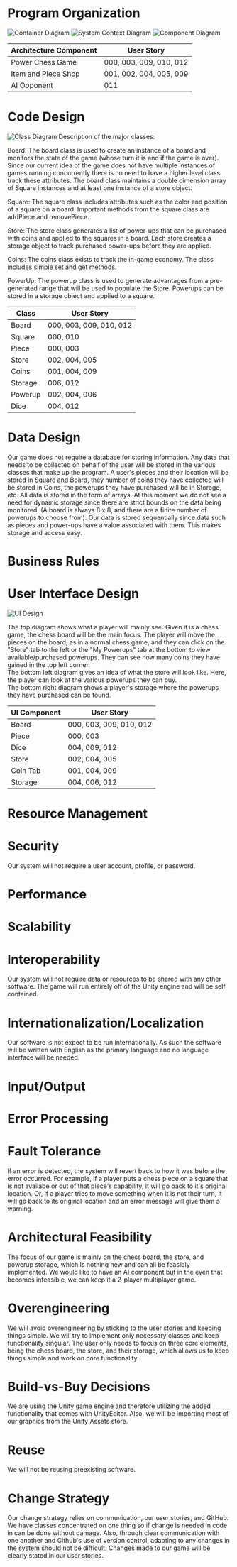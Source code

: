 # Program Organization

![Container Diagram](ContainerDiagram.PNG)
![System Context Diagram](SystemContextDiagram.PNG)
![Component Diagram](ComponentDiagram.PNG)


| Architecture Component | User Story |
| ----- | ---------- |
| Power Chess Game | 000, 003, 009, 010, 012 |
| Item and Piece Shop | 001, 002, 004, 005, 009 |
| AI Opponent | 011 |

# Code Design

![Class Diagram](ClassDiagram.png)
Description of the major classes:

Board: The board class is used to create an instance of a board and monitors the state of the game (whose turn it is and if the game is over). Since our current idea of the game does not have multiple instances of games running concurrently there is no need to have a higher level class track these attributes. The board class maintains a double dimension array of Square instances and at least one instance of a store object.

Square: The square class includes attributes such as the color and position of a square on a board. Important methods from the square class are addPiece and removePiece.

Store: The store class generates a list of power-ups that can be purchased with coins and applied to the squares in a board. Each store creates a storage object to track purchased power-ups before they are applied.

Coins: The coins class exists to track the in-game economy. The class includes simple set and get methods.

PowerUp: The powerup class is used to generate advantages from a pre-generated range that will be used to populate the Store. Powerups can be stored in a storage object and applied to a square.


| Class | User Story |
| ----- | ---------- |
| Board | 000, 003, 009, 010, 012 |
| Square | 000, 010 |
| Piece | 000, 003 |
| Store | 002, 004, 005 |
| Coins | 001, 004, 009 |
| Storage | 006, 012 |
| Powerup | 002, 004, 006 |
| Dice | 004, 012 |

# Data Design

Our game does not require a database for storing information. Any data that needs to be collected on behalf of the user will be stored in the various classes that make up the program. A user's pieces and their location will be stored in Square and Board, they number of coins they have collected will be stored in Coins, the powerups they have purchased will be in Storage, etc. All data is stored in the form of arrays. At this moment we do not see a need for dynamic storage since there are strict bounds on the data being monitored. (A board is always 8 x 8, and there are a finite number of powerups to choose from). Our data is stored sequentially since data such as pieces and power-ups have a value associated with them. This makes storage and access easy.

# Business Rules


# User Interface Design

![UI Design](UI-Design.png)

The top diagram shows what a player will mainly see. Given it is a chess game, the chess board will be the main focus. The player will move the pieces on the board, as in a normal chess game, and they can click on the "Store" tab to the left or the "My Powerups" tab at the bottom to view available/purchased powerups. They can see how many coins they have gained in the top left corner. <br />The bottom left diagram gives an idea of what the store will look like. Here, the player can look at the various powerups they can buy. <br />The bottom right diagram shows a player's storage where the powerups they have purchased can be found.



| UI Component | User Story |
| ----- | ---------- |
| Board | 000, 003, 009, 010, 012 |
| Piece | 000, 003 |
| Dice | 004, 009, 012 |
| Store | 002, 004, 005 |
| Coin Tab | 001, 004, 009 |
| Storage | 004, 006, 012 |

# Resource Management


# Security

Our system will not require a user account, profile, or password.

# Performance


# Scalability


# Interoperability

Our system will not require data or resources to be shared with any other software. The game will run entirely off of the Unity engine and will be self contained.

# Internationalization/Localization

Our software is not expect to be run internationally. As such the software will be written with English as the primary language and no language interface will be needed.

# Input/Output


# Error Processing


# Fault Tolerance

If an error is detected, the system will revert back to how it was before the error occurred. For example, if a player puts a chess piece on a square that is not availabe or out of that piece's capability, it will go back to it's original location. Or, if a player tries to move something when it is not their turn, it will go back to its original location and an error message will give them a warning.

# Architectural Feasibility

The focus of our game is mainly on the chess board, the store, and powerup storage, which is nothing new and can all be feasibly implemented. We would like to have an AI component but in the even that becomes infeasible, we can keep it a 2-player multiplayer game.

# Overengineering

We will avoid overengineering by sticking to the user stories and keeping things simple. We will try to implement only necessary classes and keep functionality singular. The user only needs to focus on three core elements, being the chess board, the store, and their storage, which allows us to keep things simple and work on core functionality.

# Build-vs-Buy Decisions

We are using the Unity game engine and therefore utilizing the added functionality that comes with UnityEditor. Also, we will be importing most of our graphics from the Unity Assets store.

# Reuse

We will not be reusing preexisting software.

# Change Strategy

Our change strategy relies on communication, our user stories, and GitHub. We have classes concentrated on one thing so if change is needed in code in can be done without damage. Also, through clear communication with one another and Github's use of version control, adapting to any changes in the system should not be difficult. Changes made to our game will be clearly stated in our user stories.
